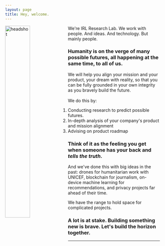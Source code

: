 ```yaml
---
layout: page
title: Hey, welcome.
---
```

<img src="/assets/headshot2.jpg" alt="headshot" align="left" style="width:40%" >

We're IRL Research Lab. We work with people. And ideas. And technology. But mainly people. 

### Humanity is on the verge of many possible futures, all happening at the same time, to all of us. 

We will help you align your mission and your product, your dream with reality, so that you can be fully grounded in your own integrity as you bravely build the future. 
<br>
<br>
We do this by:
1. Conducting research to predict possible futures. 
2. In-depth analysis of your company's product and mission alignment
3. Advising on product roadmap

### Think of it as the feeling you get when someone has your back and *tells the truth*. 

And we've done this with big ideas in the past: drones for humanitarian work with UNICEF, blockchain for journalism, on-device machine learning for recommendations, and privacy projects far ahead of their time.

We have the range to hold space for complicated projects.

### A lot is at stake. Building something new is brave. Let's build the horizon together. 




***